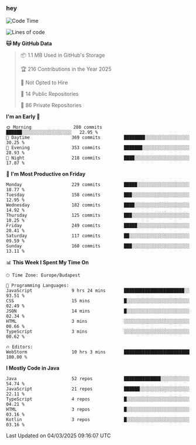 ### hey

<!--START_SECTION:waka-->
![Code Time](http://img.shields.io/badge/Code%20Time-1%2C118%20hrs%2037%20mins-blue)

![Lines of code](https://img.shields.io/badge/From%20Hello%20World%20I%27ve%20Written-2.4%20million%20lines%20of%20code-blue)

**🐱 My GitHub Data** 

> 📦 1.1 MB Used in GitHub's Storage 
 > 
> 🏆 216 Contributions in the Year 2025
 > 
> 🚫 Not Opted to Hire
 > 
> 📜 14 Public Repositories 
 > 
> 🔑 86 Private Repositories 
 > 
**I'm an Early 🐤** 

```text
🌞 Morning                280 commits         ██████░░░░░░░░░░░░░░░░░░░   22.95 % 
🌆 Daytime                369 commits         ████████░░░░░░░░░░░░░░░░░   30.25 % 
🌃 Evening                353 commits         ███████░░░░░░░░░░░░░░░░░░   28.93 % 
🌙 Night                  218 commits         ████░░░░░░░░░░░░░░░░░░░░░   17.87 % 
```
📅 **I'm Most Productive on Friday** 

```text
Monday                   229 commits         █████░░░░░░░░░░░░░░░░░░░░   18.77 % 
Tuesday                  158 commits         ███░░░░░░░░░░░░░░░░░░░░░░   12.95 % 
Wednesday                182 commits         ████░░░░░░░░░░░░░░░░░░░░░   14.92 % 
Thursday                 125 commits         ███░░░░░░░░░░░░░░░░░░░░░░   10.25 % 
Friday                   249 commits         █████░░░░░░░░░░░░░░░░░░░░   20.41 % 
Saturday                 117 commits         ██░░░░░░░░░░░░░░░░░░░░░░░   09.59 % 
Sunday                   160 commits         ███░░░░░░░░░░░░░░░░░░░░░░   13.11 % 
```


📊 **This Week I Spent My Time On** 

```text
🕑︎ Time Zone: Europe/Budapest

💬 Programming Languages: 
JavaScript               9 hrs 24 mins       ███████████████████████░░   93.51 % 
CSS                      15 mins             █░░░░░░░░░░░░░░░░░░░░░░░░   02.49 % 
JSON                     14 mins             █░░░░░░░░░░░░░░░░░░░░░░░░   02.34 % 
HTML                     3 mins              ░░░░░░░░░░░░░░░░░░░░░░░░░   00.66 % 
TypeScript               3 mins              ░░░░░░░░░░░░░░░░░░░░░░░░░   00.62 % 

🔥 Editors: 
WebStorm                 10 hrs 3 mins       █████████████████████████   100.00 % 
```

**I Mostly Code in Java** 

```text
Java                     52 repos            ██████████████░░░░░░░░░░░   54.74 % 
JavaScript               21 repos            ██████░░░░░░░░░░░░░░░░░░░   22.11 % 
TypeScript               4 repos             █░░░░░░░░░░░░░░░░░░░░░░░░   04.21 % 
HTML                     3 repos             █░░░░░░░░░░░░░░░░░░░░░░░░   03.16 % 
Kotlin                   3 repos             █░░░░░░░░░░░░░░░░░░░░░░░░   03.16 % 
```




 Last Updated on 04/03/2025 09:16:07 UTC
<!--END_SECTION:waka-->
